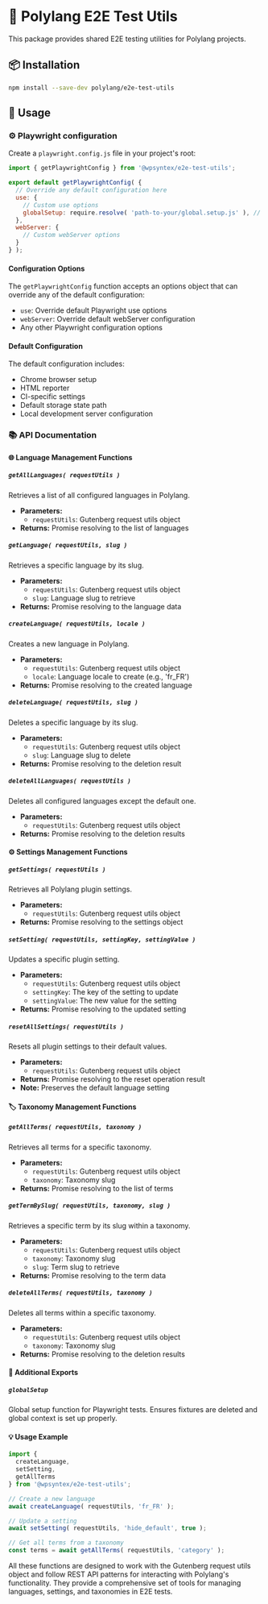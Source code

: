 # 🧪 Polylang E2E Test Utils

This package provides shared E2E testing utilities for Polylang projects.

## 📦 Installation

```bash
npm install --save-dev polylang/e2e-test-utils
```

## 🚀 Usage

### ⚙️ Playwright configuration

Create a `playwright.config.js` file in your project's root:

```javascript
import { getPlaywrightConfig } from '@wpsyntex/e2e-test-utils';

export default getPlaywrightConfig( {
  // Override any default configuration here
  use: {
    // Custom use options
    globalSetup: require.resolve( 'path-to-your/global.setup.js' ), // Falls back to the packaged one.
  },
  webServer: {
    // Custom webServer options
  }
} );
```

#### Configuration Options

The `getPlaywrightConfig` function accepts an options object that can override any of the default configuration:

- `use`: Override default Playwright use options
- `webServer`: Override default webServer configuration
- Any other Playwright configuration options

#### Default Configuration

The default configuration includes:

- Chrome browser setup
- HTML reporter
- CI-specific settings
- Default storage state path
- Local development server configuration

### 📚 API Documentation

#### 🌐 Language Management Functions

##### `getAllLanguages( requestUtils )`
Retrieves a list of all configured languages in Polylang.
- **Parameters:**
  - `requestUtils`: Gutenberg request utils object
- **Returns:** Promise resolving to the list of languages

##### `getLanguage( requestUtils, slug )`
Retrieves a specific language by its slug.
- **Parameters:**
  - `requestUtils`: Gutenberg request utils object
  - `slug`: Language slug to retrieve
- **Returns:** Promise resolving to the language data

##### `createLanguage( requestUtils, locale )`
Creates a new language in Polylang.
- **Parameters:**
  - `requestUtils`: Gutenberg request utils object
  - `locale`: Language locale to create (e.g., 'fr_FR')
- **Returns:** Promise resolving to the created language

##### `deleteLanguage( requestUtils, slug )`
Deletes a specific language by its slug.
- **Parameters:**
  - `requestUtils`: Gutenberg request utils object
  - `slug`: Language slug to delete
- **Returns:** Promise resolving to the deletion result

##### `deleteAllLanguages( requestUtils )`
Deletes all configured languages except the default one.
- **Parameters:**
  - `requestUtils`: Gutenberg request utils object
- **Returns:** Promise resolving to the deletion results

#### ⚙️ Settings Management Functions

##### `getSettings( requestUtils )`
Retrieves all Polylang plugin settings.
- **Parameters:**
  - `requestUtils`: Gutenberg request utils object
- **Returns:** Promise resolving to the settings object

##### `setSetting( requestUtils, settingKey, settingValue )`
Updates a specific plugin setting.
- **Parameters:**
  - `requestUtils`: Gutenberg request utils object
  - `settingKey`: The key of the setting to update
  - `settingValue`: The new value for the setting
- **Returns:** Promise resolving to the updated setting

##### `resetAllSettings( requestUtils )`
Resets all plugin settings to their default values.
- **Parameters:**
  - `requestUtils`: Gutenberg request utils object
- **Returns:** Promise resolving to the reset operation result
- **Note:** Preserves the default language setting

#### 🏷️ Taxonomy Management Functions

##### `getAllTerms( requestUtils, taxonomy )`
Retrieves all terms for a specific taxonomy.
- **Parameters:**
  - `requestUtils`: Gutenberg request utils object
  - `taxonomy`: Taxonomy slug
- **Returns:** Promise resolving to the list of terms

##### `getTermBySlug( requestUtils, taxonomy, slug )`
Retrieves a specific term by its slug within a taxonomy.
- **Parameters:**
  - `requestUtils`: Gutenberg request utils object
  - `taxonomy`: Taxonomy slug
  - `slug`: Term slug to retrieve
- **Returns:** Promise resolving to the term data

##### `deleteAllTerms( requestUtils, taxonomy )`
Deletes all terms within a specific taxonomy.
- **Parameters:**
  - `requestUtils`: Gutenberg request utils object
  - `taxonomy`: Taxonomy slug
- **Returns:** Promise resolving to the deletion results

#### 🔧 Additional Exports

##### `globalSetup`

Global setup function for Playwright tests. Ensures fixtures are deleted and global context is set up properly.

#### 💡 Usage Example

```javascript
import {
  createLanguage,
  setSetting,
  getAllTerms
} from '@wpsyntex/e2e-test-utils';

// Create a new language
await createLanguage( requestUtils, 'fr_FR' );

// Update a setting
await setSetting( requestUtils, 'hide_default', true );

// Get all terms from a taxonomy
const terms = await getAllTerms( requestUtils, 'category' );
```

All these functions are designed to work with the Gutenberg request utils object and follow REST API patterns for interacting with Polylang's functionality. They provide a comprehensive set of tools for managing languages, settings, and taxonomies in E2E tests.
